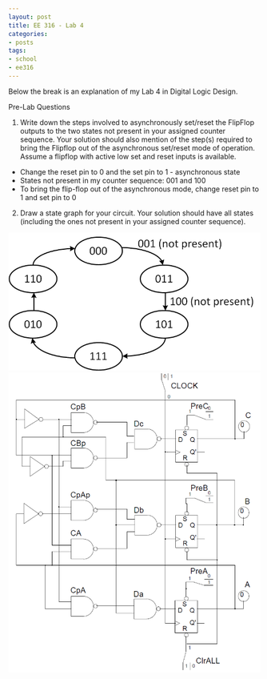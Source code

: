 ```yaml
---
layout: post
title: EE 316 - Lab 4
categories: 
- posts
tags:
- school
- ee316
---
```

Below the break is an explanation of my Lab 4 in Digital Logic Design.

<!--break-->
Pre-Lab Questions

1. Write down the steps involved to asynchronously set/reset the FlipFlop outputs to the two states not present in your assigned counter sequence. Your solution should also mention of the step(s) required to bring the Flipflop out of the asynchronous set/reset mode of operation. Assume a flipflop with active low set and reset inputs is available.
  - Change the reset pin to 0 and the set pin to 1 - asynchronous state
  - States not present in my counter sequence: 001 and 100
  - To bring the flip-flop out of the asynchronous mode, change reset pin to 1 and set pin to 0
2. Draw a state graph for your circuit. Your solution should have all states (including the ones not present in your assigned counter sequence).

<img src="/images/ee316-lab4state.PNG" class="blur">

<img src="/images/ee316-lab4.PNG" class="blur">

